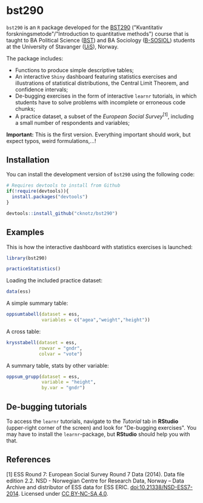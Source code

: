 
# bst290

<!-- badges: start -->
<!-- badges: end -->

`bst290` is an `R` package developed for the [BST290](https://www.uis.no/nb/course/BST290_1) ("Kvantitativ forskningsmetode"/"Introduction to quantitative methods") course that is taught to BA Political Science ([BST](https://www.uis.no/nb/studietilbud/statsvitenskap-bachelor)) and BA Sociology ([B-SOSIOL](https://www.uis.no/nb/studieprogram-og-emner/sosiologi-bachelorstudium)) students at the University of Stavanger ([UiS](https://www.uis.no/en)), Norway.

The package includes:

* Functions to produce simple descriptive tables;
* An interactive `Shiny` dashboard featuring statistics exercises and illustrations of statistical distributions, the Central Limit Theorem, and confidence intervals;
* De-bugging exercises in the form of interactive `learnr` tutorials, in which students have to solve problems with incomplete or erroneous code chunks;
* A practice dataset, a subset of the *European Social Survey*<sup>[1]</sup>, including a small number of respondents and variables;

**Important:** This is the first version. Everything important should work, but expect typos, weird formulations,...!



## Installation

You can install the development version of `bst290` using the following code:

``` r
# Requires devtools to install from Github
if(!require(devtools)){
  install.packages("devtools")
}

devtools::install_github("cknotz/bst290")
```

## Examples

This is how the interactive dashboard with statistics exercises is launched:

``` r
library(bst290)

practiceStatistics()
```

Loading the included practice dataset:

``` r
data(ess)
```

A simple summary table:

``` r
oppsumtabell(dataset = ess,
             variables = c("agea","weight","height"))
```

A cross table:

``` r
krysstabell(dataset = ess,
            rowvar = "gndr",
            colvar = "vote")
```

A summary table, stats by other variable:

``` r
oppsum_grupp(dataset = ess,
             variable = "height",
             by.var = "gndr")
```

## De-bugging tutorials

To access the `learnr` tutorials, navigate to the *Tutorial* tab in **RStudio** (upper-right corner of the screen) and look for "De-bugging exercises". You may have to install the `learnr`-package, but **RStudio** should help you with that.

## References

[1] ESS Round 7: European Social Survey Round 7 Data (2014). Data file edition 2.2. NSD - Norwegian Centre for Research Data, Norway – Data Archive and distributor of ESS data for ESS ERIC. [doi:10.21338/NSD-ESS7-2014](http://dx.doi.org/10.21338/NSD-ESS7-2014). Licensed under [CC BY-NC-SA 4.0](https://creativecommons.org/licenses/by-nc-sa/4.0/).
